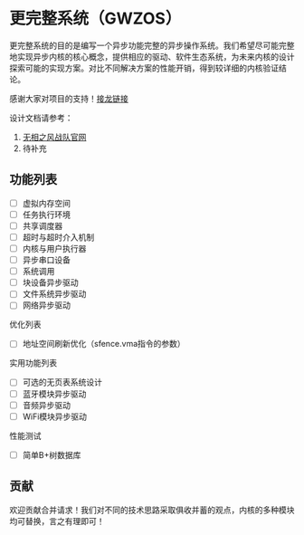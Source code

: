 # 更完整系统（GWZOS）

更完整系统的目的是编写一个异步功能完整的异步操作系统。我们希望尽可能完整地实现异步内核的核心概念，提供相应的驱动、软件生态系统，为未来内核的设计探索可能的实现方案。对比不同解决方案的性能开销，得到较详细的内核验证结论。

感谢大家对项目的支持！[接龙链接](https://docs.qq.com/form/page/sequence/DWmZQSGhzaEhsV3l4)

设计文档请参考：

1. [无相之风战队官网](https://qf.rs)
2. 待补充

## 功能列表

- [ ] 虚拟内存空间
- [ ] 任务执行环境
- [ ] 共享调度器
- [ ] 超时与超时介入机制
- [ ] 内核与用户执行器
- [ ] 异步串口设备
- [ ] 系统调用
- [ ] 块设备异步驱动
- [ ] 文件系统异步驱动
- [ ] 网络异步驱动

优化列表

- [ ] 地址空间刷新优化（sfence.vma指令的参数）

实用功能列表

- [ ] 可选的无页表系统设计
- [ ] 蓝牙模块异步驱动
- [ ] 音频异步驱动
- [ ] WiFi模块异步驱动

性能测试

- [ ] 简单B+树数据库

## 贡献

欢迎贡献合并请求！我们对不同的技术思路采取俱收并蓄的观点，内核的多种模块均可替换，言之有理即可！
